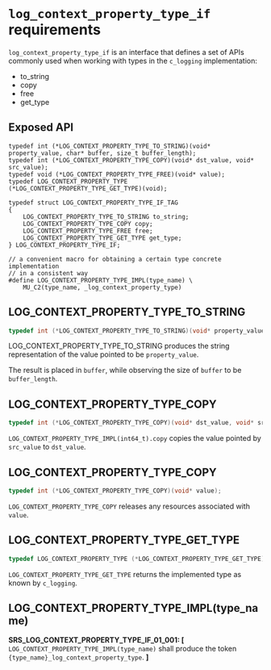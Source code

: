 # `log_context_property_type_if` requirements

`log_context_property_type_if` is an interface that defines a set of APIs commonly used when working with types in the `c_logging` implementation:

- to_string
- copy
- free
- get_type

## Exposed API

```
typedef int (*LOG_CONTEXT_PROPERTY_TYPE_TO_STRING)(void* property_value, char* buffer, size_t buffer_length);
typedef int (*LOG_CONTEXT_PROPERTY_TYPE_COPY)(void* dst_value, void* src_value);
typedef void (*LOG_CONTEXT_PROPERTY_TYPE_FREE)(void* value);
typedef LOG_CONTEXT_PROPERTY_TYPE (*LOG_CONTEXT_PROPERTY_TYPE_GET_TYPE)(void);

typedef struct LOG_CONTEXT_PROPERTY_TYPE_IF_TAG
{
    LOG_CONTEXT_PROPERTY_TYPE_TO_STRING to_string;
    LOG_CONTEXT_PROPERTY_TYPE_COPY copy;
    LOG_CONTEXT_PROPERTY_TYPE_FREE free;
    LOG_CONTEXT_PROPERTY_TYPE_GET_TYPE get_type;
} LOG_CONTEXT_PROPERTY_TYPE_IF;

// a convenient macro for obtaining a certain type concrete implementation
// in a consistent way
#define LOG_CONTEXT_PROPERTY_TYPE_IMPL(type_name) \
    MU_C2(type_name, _log_context_property_type)
```

## LOG_CONTEXT_PROPERTY_TYPE_TO_STRING

```c
typedef int (*LOG_CONTEXT_PROPERTY_TYPE_TO_STRING)(void* property_value, char* buffer, size_t buffer_length);
```

LOG_CONTEXT_PROPERTY_TYPE_TO_STRING produces the string representation of the value pointed to be `property_value`.

The result is placed in `buffer`, while observing the size of `buffer` to be `buffer_length`.

## LOG_CONTEXT_PROPERTY_TYPE_COPY

```c
typedef int (*LOG_CONTEXT_PROPERTY_TYPE_COPY)(void* dst_value, void* src_value);
```

`LOG_CONTEXT_PROPERTY_TYPE_IMPL(int64_t).copy` copies the value pointed by `src_value` to `dst_value`.

## LOG_CONTEXT_PROPERTY_TYPE_COPY

```c
typedef int (*LOG_CONTEXT_PROPERTY_TYPE_COPY)(void* value);
```

`LOG_CONTEXT_PROPERTY_TYPE_COPY` releases any resources associated with `value`.

## LOG_CONTEXT_PROPERTY_TYPE_GET_TYPE

```c
typedef LOG_CONTEXT_PROPERTY_TYPE (*LOG_CONTEXT_PROPERTY_TYPE_GET_TYPE)(void);
```

`LOG_CONTEXT_PROPERTY_TYPE_GET_TYPE` returns the implemented type as known by `c_logging`.

## LOG_CONTEXT_PROPERTY_TYPE_IMPL(type_name)

**SRS_LOG_CONTEXT_PROPERTY_TYPE_IF_01_001: [** `LOG_CONTEXT_PROPERTY_TYPE_IMPL(type_name)` shall produce the token `{type_name}_log_context_property_type`. **]**

